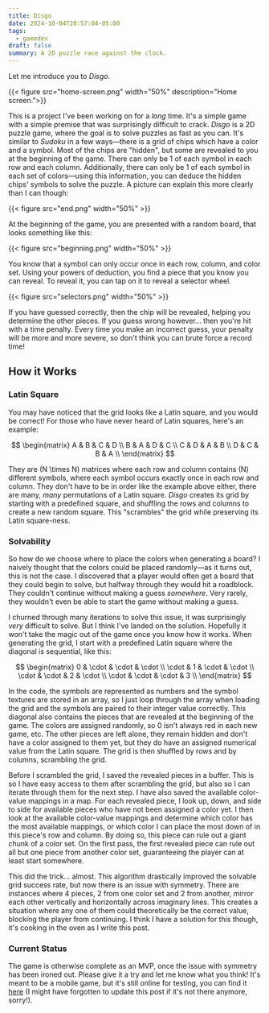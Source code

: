 ```yaml
---
title: Disgo
date: 2024-10-04T20:57:04-05:00
tags:
  - gamedev
draft: false
summary: A 2D puzzle race against the clock.
---
```


Let me introduce you to *Disgo*.

{{< figure src="home-screen.png" width="50%" description="Home screen.">}}

This is a project I've been working on for a *long* time. It's a simple game with a simple premise that was surprisingly difficult to crack. *Disgo* is a 2D puzzle game, where the goal is to solve puzzles as fast as you can. It's similar to *Sudoku* in a few ways—there is a grid of chips which have a color and a symbol. Most of the chips are "hidden", but some are revealed to you at the beginning of the game. There can only be 1 of each symbol in each row and each column. Additionally, there can only be 1 of each symbol in each set of colors—using this information, you can deduce the hidden chips' symbols to solve the puzzle. A picture can explain this more clearly than I can though:

{{< figure src="end.png" width="50%" >}}

At the beginning of the game, you are presented with a random board, that looks something like this:

{{< figure src="beginning.png" width="50%" >}}

You know that a symbol can only occur once in each row, column, and color set. Using your powers of deduction, you find a piece that you know you can reveal. To reveal it, you can tap on it to reveal a selector wheel.  

{{< figure src="selectors.png" width="50%" >}}

If you have guessed correctly, then the chip will be revealed, helping you determine the other pieces. If you guess wrong however… then you're hit with a time penalty. Every time you make an incorrect guess, your penalty will be more and more severe, so don't think you can brute force a record time!

## How it Works

### Latin Square

You may have noticed that the grid looks like a Latin square, and you would be correct! For those who have never heard of Latin squares, here's an example:

$$
\begin{matrix}
A & B & C & D \\
B & A & D & C \\
C & D & A & B \\
D & C & B & A \\
\end{matrix}
$$

They are \(N \times N\) matrices where each row and column contains \(N\) different symbols, where each symbol occurs exactly once in each row and column. They don't have to be in order like the example above either, there are many, *many* permutations of a Latin square. *Disgo* creates its grid by starting with a predefined square, and shuffling the rows and columns to create a new random square. This "scrambles" the grid while preserving its Latin square-ness.

### Solvability

So how do we choose where to place the colors when generating a board? I naively thought that the colors could be placed randomly—as it turns out, this is not the case. I discovered that a player would often get a board that they could begin to solve, but halfway through they would hit a roadblock. They couldn't continue without making a guess *somewhere*. Very rarely, they wouldn't even be able to start the game without making a guess.

I churned through many iterations to solve this issue, it was surprisingly *very* difficult to solve. But I think I've landed on the solution. Hopefully it won't take the magic out of the game once you know how it works. When generating the grid, I start with a predefined Latin square where the diagonal is sequential, like this:

$$
\begin{matrix}
 0 & \cdot & \cdot & \cdot \\
\cdot & 1 & \cdot & \cdot \\
\cdot & \cdot & 2 & \cdot \\ 
\cdot & \cdot & \cdot & 3 \\
\end{matrix}
$$

In the code, the symbols are represented as numbers and the symbol textures are stored in an array, so I just loop through the array when loading the grid and the symbols are paired to their integer value correctly. This diagonal also contains the pieces that are revealed at the beginning of the game. The colors are assigned randomly, so 0 isn't always red in each new game, etc. The other pieces are left alone, they remain hidden and don't have a color assigned to them yet, but they do have an assigned numerical value from the Latin square. The grid is then shuffled by rows and by columns, scrambling the grid.

Before I scrambled the grid, I saved the revealed pieces in a buffer. This is so I have easy access to them after scrambling the grid, but also so I can iterate through them for the next step. I have also saved the available color-value mappings in a map. For each revealed piece, I look up, down, and side to side for available pieces who have not been assigned a color yet. I then look at the available color-value mappings and determine which color has the most available mappings, or which color I can place the most down of in this piece's row and column. By doing so, this piece can rule out a giant chunk of a color set. On the first pass, the first revealed piece can rule out all but one piece from another color set, guaranteeing the player can at least start somewhere.

This did the trick… almost. This algorithm drastically improved the solvable grid success rate, but now there is an issue with symmetry. There are instances where 4 pieces, 2 from one color set and 2 from another, mirror each other vertically and horizontally across imaginary lines. This creates a situation where any one of them could theoretically be the correct value, blocking the player from continuing. I think I have a solution for this though, it's cooking in the oven as I write this post.

### Current Status

The game is otherwise complete as an MVP, once the issue with symmetry has been ironed out. Please give it a try and let me know what you think! It's meant to be a mobile game, but it's still online for testing, you can find it [here](https://disgogame.netlify.app/) (I might have forgotten to update this post if it's not there anymore, sorry!).
